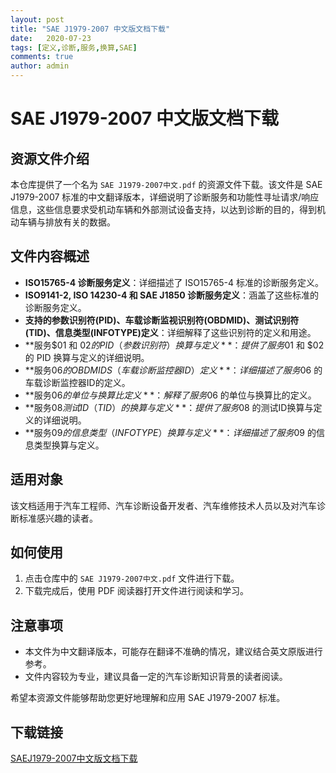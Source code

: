 ```yaml
---
layout: post
title: "SAE J1979-2007 中文版文档下载"
date:   2020-07-23
tags: [定义,诊断,服务,换算,SAE]
comments: true
author: admin
---
```

# SAE J1979-2007 中文版文档下载

## 资源文件介绍

本仓库提供了一个名为 `SAE J1979-2007中文.pdf` 的资源文件下载。该文件是 SAE J1979-2007 标准的中文翻译版本，详细说明了诊断服务和功能性寻址请求/响应信息，这些信息要求受机动车辆和外部测试设备支持，以达到诊断的目的，得到机动车辆与排放有关的数据。

## 文件内容概述

- **ISO15765-4 诊断服务定义**：详细描述了 ISO15765-4 标准的诊断服务定义。
- **ISO9141-2, ISO 14230-4 和 SAE J1850 诊断服务定义**：涵盖了这些标准的诊断服务定义。
- **支持的参数识别符(PID)、车载诊断监视识别符(OBDMID)、测试识别符(TID)、信息类型(INFOTYPE)定义**：详细解释了这些识别符的定义和用途。
- **服务$01 和 $02 的 PID（参数识别符）换算与定义**：提供了服务$01 和 $02 的 PID 换算与定义的详细说明。
- **服务$06 的 OBDMIDS（车载诊断监控器ID）定义**：详细描述了服务$06 的车载诊断监控器ID的定义。
- **服务$06 的单位与换算比定义**：解释了服务$06 的单位与换算比的定义。
- **服务$08 测试ID（TID）的换算与定义**：提供了服务$08 的测试ID换算与定义的详细说明。
- **服务$09 的信息类型（INFOTYPE）换算与定义**：详细描述了服务$09 的信息类型换算与定义。

## 适用对象

该文档适用于汽车工程师、汽车诊断设备开发者、汽车维修技术人员以及对汽车诊断标准感兴趣的读者。

## 如何使用

1. 点击仓库中的 `SAE J1979-2007中文.pdf` 文件进行下载。
2. 下载完成后，使用 PDF 阅读器打开文件进行阅读和学习。

## 注意事项

- 本文件为中文翻译版本，可能存在翻译不准确的情况，建议结合英文原版进行参考。
- 文件内容较为专业，建议具备一定的汽车诊断知识背景的读者阅读。

希望本资源文件能够帮助您更好地理解和应用 SAE J1979-2007 标准。

## 下载链接

[SAEJ1979-2007中文版文档下载](https://pan.quark.cn/s/b926aee10f5b)